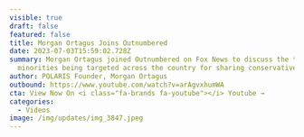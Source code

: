 ```yaml
---
visible: true
draft: false
featured: false
title: Morgan Ortagus Joins Outnumbered
date: 2023-07-03T15:59:02.728Z
summary: Morgan Ortagus joined Outnumbered on Fox News to discuss the tragedy of
  minorities being targeted across the country for sharing conservative beliefs.
author: POLARIS Founder, Morgan Ortagus
outbound: https://www.youtube.com/watch?v=arAgvxhumWA
cta: View Now On <i class="fa-brands fa-youtube"></i> Youtube →
categories:
  - Videos
image: /img/updates/img_3847.jpeg
---
```


